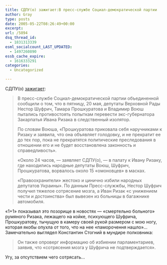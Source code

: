 ```yaml
---
title: СДПУ(о) зажигает:В пресс-службе Социал-демократической партии
author: Gray
type: posts
date: 2005-05-22T08:26:49+00:00
excerpt:
url: /5894
dsq_thread_id:
  - 1831313339
esml_socialcount_LAST_UPDATED:
  - 1497260890
essb_cache_expire:
  - 1616333291
categories:
  - Uncategorized

---
```








СДПУ(о) <a href="http://www.korrespondent.net/main/121980" target="_blank">зажигает</a>:

> В пресс-службе Социал-демократической партии объединенной сообщили о том, что в пятницу, 20 мая, депутаты Верховной Рады Нестор Шуфрич, Тамара Прошкуратова и Владимир Воюш пытались противостоять попыткам перевести экс-губернатора Закарпатья Ивана Ризака в следственный изолятор.
> 
> По словам Воюша, &#171;Прошкуратова приковала себя наручниками к Ризаку и заявила, что она объявляет голодовку, и не прекратит ее до тех пор, пока не прекратятся политические преследования в отношении его и не будет восстановлена законность и справедливость&#187;.
> 
> &#171;Около 24 часов, &#8212; заявляет СДПУ(о), &#8212; в палату к Ивану Ризаку, где находились народные депутаты Воюш, Шуфрич, Прошкуратова, ворвалось около 15 &#171;омоновцев&#187; в масках.
> 
> &#171;Правоохранители&#187; жестоко и цинично избили народных депутатов Украины&#187;. По данным Пресс-служжбы, Нестор Шуфрич получил тяжелое сотрясение мозга, а Иван Ризак &#171;с унижением чести и достоинства&#187; был вывезен из больницы в багажнике автомобиля.

&#171;1+1&#187; показывал это позорище в новостях &#8212; &#171;смертельно больного&#187; румяного Ризака, лежащего на койке, психующего Шуфрича, Прошкуратову, тычущую в камеру своей рукой размером с мою ногу, которая якобы опухла от того, что на нее &#171;паморочення нашло&#187;&#8230;  
Замечательно выглядел Константин Стогний в мундире полковника:

> Он также опроверг информацию об избиении парламентариев, заявив, что &#171;сотрясения мозга у Шуфрича не подтверждается&#187;.

Угу, за отсутствием чего сотрясать&#8230;